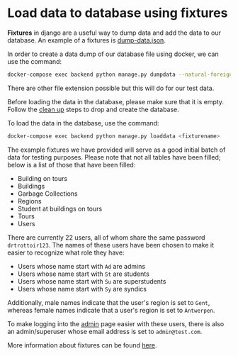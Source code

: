 # Load data to database using fixtures

**Fixtures** in django are a useful way to dump data and add the data to our database. 
An example of a fixtures is [dump-data.json](https://github.com/SELab-2/Dr-Trottoir-4/blob/develop/backend/dumpdata.json).

In order to create a data dump of our database file using docker, we can use the command:
```bash
docker-compose exec backend python manage.py dumpdata --natural-foreign --natural-primary -e contenttypes -e auth.Permission --indent 4 -o <output_name>.json
```
There are other file extension possible but this will do for our test data.

Before loading the data in the database, please make sure that it is empty. Follow the 
[clean up](https://github.com/SELab-2/Dr-Trottoir-4/blob/develop/readme/authentication.md#clean-up) steps 
to drop and create the database.

To load the data in the database, use the command:

```bash
docker-compose exec backend python manage.py loaddata <fixturename>
```

The example fixtures we have provided will serve as a good initial batch of data for testing purposes. 
Please note that not all tables have been filled; below is a list of those that have been filled:
<ul>
    <li>Building on tours</li>
    <li>Buildings</li>
    <li>Garbage Collections</li>
    <li>Regions</li>
    <li>Student at buildings on tours</li>
    <li>Tours</li>
    <li>Users</li>
</ul>

There are currently 22 users, all of whom share the same password `drtrottoir123`.
The names of these users have been chosen to make it easier to recognize what role they have:
<ul>
    <li>Users whose name start with <code>Ad</code> are admins </li>
    <li>Users whose name start with <code>St</code> are students </li>
    <li>Users whose name start with <code>Su</code> are superstudents </li>
    <li>Users whose name start with <code>Sy</code> are syndics </li>
</ul>

Additionally, male names indicate that the user's region is set to `Gent`, whereas female names indicate that a user's
region is set to `Antwerpen`.

To make logging into the [admin](http://localhost:2002/admin) page easier with these users, there is also an admin/superuser whose email address is set
to `admin@test.com`.


More information about fixtures can be found [here](https://docs.djangoproject.com/en/4.1/howto/initial-data/).